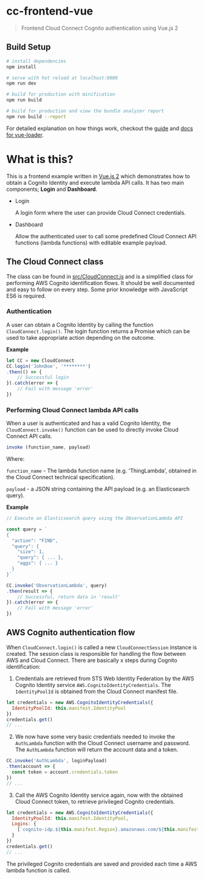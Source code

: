 # cc-frontend-vue

> Frontend Cloud Connect Cognito authentication using Vue.js 2

## Build Setup

``` bash
# install dependencies
npm install

# serve with hot reload at localhost:8080
npm run dev

# build for production with minification
npm run build

# build for production and view the bundle analyzer report
npm run build --report
```

For detailed explanation on how things work, checkout the [guide](http://vuejs-templates.github.io/webpack/) and [docs for vue-loader](http://vuejs.github.io/vue-loader).

# What is this?

This is a frontend example written in [Vue.js 2](https://vuejs.org/) which demonstrates how to obtain a Cognito Identity and execute lambda API calls. It has two main components; **Login** and **Dashboard**.

* Login

	A login form where the user can provide Cloud Connect credentials.

* Dashboard

    Allow the authenticated user to call some predefined Cloud Connect API functions (lambda functions) with editable example payload.

## The Cloud Connect class

The class can be found in [src/CloudConnect.js](src/CloudConnect.js) and is a simplified class for performing AWS Cognito identification flows. It should be well documented and easy to follow on every step. Some prior knowledge with JavaScript ES6 is required.

### Authentication

A user can obtain a Cognito Identity by calling the function `CloudConnect.login()`. The login function returns a Promise which can be used to take appropriate action depending on the outcome.

**Example**
```javascript
let CC = new CloudConnect
CC.login('JohnDoe', '********')
.then(() => {
    // Successful login
}).catch(error => {
    // Fail with message 'error'
})
```

### Performing Cloud Connect lambda API calls

When a user is authenticated and has a valid Cognito Identity, the `CloudConnect.invoke()` function can be used to directly invoke Cloud Connect API calls.

```javascript
invoke (function_name, payload)
```
Where:

`function_name` - The lambda function name (e.g. 'ThingLambda', obtained in the Cloud Connect technical specification).

`payload` - a JSON string containing the API payload (e.g. an Elasticsearch query).

**Example**

```javascript
// Execute an Elasticsearch query using the ObservationLambda API

const query = `
{
  "action": "FIND",
  "query": {
    "size": 1,
    "query": { ... },
    "aggs": { ... }
  }
}`

CC.invoke('ObservationLambda', query)
.then(result => {
    // Successful, return data in 'result'
}).catch(error => {
    // Fail with message 'error'
})
```

## AWS Cognito authentication flow

When `CloudConnect.login()` is called a new `CloudConnectSession` instance is created. The session class is responsible for handling the flow between AWS and Cloud Connect. There are basically x steps during Cognito identification:

  1. Credentials are retrieved from STS Web Identity Federation by the AWS Cognito Identity service `AWS.CognitoIdentityCredentials`. The `IdentityPoolId` is obtained from the Cloud Connect manifest file.

  ```javascript
  let credentials = new AWS.CognitoIdentityCredentials({
    IdentityPoolId: this.manifest.IdentityPool
  })
  credentials.get()
  // ...
  ```

  2. We now have some very basic credentials needed to invoke the `AuthLambda` function with the Cloud Connect username and password. The `AuthLambda` function will return the account data and a token.

  ```javascript
  CC.invoke('AuthLambda', loginPayload)
  .then(account => {
    const token = account.credentials.token
  })
  // ...
  ```

  3. Call the AWS Cognito Identity service again, now with the obtained Cloud Connect token, to retrieve privileged Cognito credentials.

  ```javascript
  let credentials = new AWS.CognitoIdentityCredentials({
    IdentityPoolId: this.manifest.IdentityPool,
    Logins: {
      [`cognito-idp.${this.manifest.Region}.amazonaws.com/${this.manifest.UserPool}`]: token
    }
  })
  credentials.get()
  // ...
  ```

The privileged Cognito credentials are saved and provided each time a AWS lambda function is called.
